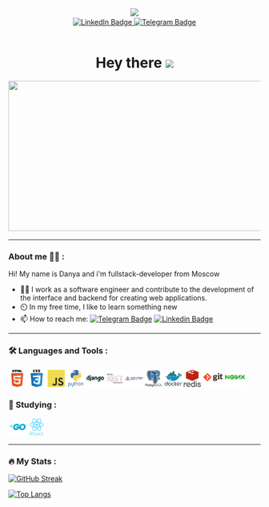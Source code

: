 <div id="header" align="center">
  <img src="https://media.giphy.com/media/YYW0hHizzIOrlhimPG/giphy.gif?cid=ecf05e470mgvoprp43g5w73bg4led6yspozznzmu5bdpsvi1&ep=v1_gifs_related&rid=giphy.gif&ct=g" width=200>
</div>
<div id="badge" align="center">
  <a href="https://www.linkedin.com/in/daniil-gyrman">
    <img src="https://img.shields.io/badge/LinkedIn-blue?style=for-the-badge&logo=linkedin&logoColor=white" alt="LinkedIn Badge"/>
  </a>
  <a href="https://t.me/danuil">
    <img src="https://img.shields.io/badge/Telegram-0099cc?logo=telegram&logoColor=white&style=for-the-badge" alt="Telegram Badge">
  </a>
</div>
<div align="center">
  <img src="https://komarev.com/ghpvc/?username=Fobos07&style=flat-square&color=blue" alt=""/>
</div>
<div align="center">
  <h1>
    Hey there
    <img src="https://media.giphy.com/media/hvRJCLFzcasrR4ia7z/giphy.gif" width="30px"/>
  </h1>
</div>
<div align="center">
  <img src="https://media.giphy.com/media/1Aj491qX7K45qZs6EP/giphy.gif?cid=ecf05e47znf90lhpr793blydkyb5bjxswzpwpt87luhkeu0x&ep=v1_gifs_related&rid=giphy.gif&ct=g" width=600 height=300>
</div>

---

### About me :man_shrugging: :

Hi! My name is Danya and i'm fullstack-developer from Moscow

- :man_office_worker: I work as a software engineer and contribute to the development of the interface and backend for creating web applications.
- :timer_clock: In my free time, I like to learn something new
- :mailbox: How to reach me: [![Telegram Badge](https://img.shields.io/badge/Tg-0099cc?logo=telegram&logoColor=white&style=for-the-badge)](https://t.me/danuil) [![Linkedin Badge](https://img.shields.io/badge/In-blue?style=for-the-badge&logo=linkedin&logoColor=white)](https://www.linkedin.com/in/daniil-gyrman)

---

### :hammer_and_wrench: Languages and Tools :

<div>
  <img src="https://github.com/devicons/devicon/blob/master/icons/html5/html5-original-wordmark.svg" width=35>
  <img src="https://github.com/devicons/devicon/blob/master/icons/css3/css3-original-wordmark.svg" width=35>
  <img src="https://github.com/devicons/devicon/blob/master/icons/javascript/javascript-original.svg" width=35>
  <img src="https://github.com/devicons/devicon/blob/master/icons/python/python-original-wordmark.svg" width=35>
  <img src="https://github.com/devicons/devicon/blob/master/icons/django/django-plain-wordmark.svg" width=35>
  <img src="https://github.com/devicons/devicon/blob/master/icons/djangorest/djangorest-original-wordmark.svg" width=35>
  <img src="https://github.com/devicons/devicon/blob/master/icons/sentry/sentry-original-wordmark.svg" width=35>
  <img src="https://github.com/devicons/devicon/blob/master/icons/postgresql/postgresql-original-wordmark.svg" width=35>
  <img src="https://github.com/devicons/devicon/blob/master/icons/docker/docker-original-wordmark.svg" width=35>
  <img src="https://github.com/devicons/devicon/blob/master/icons/redis/redis-original-wordmark.svg" width=35>
  <img src="https://github.com/devicons/devicon/blob/master/icons/git/git-original-wordmark.svg" title="Git" **alt="Git" width="40" height="40"/>
  <img src="https://github.com/devicons/devicon/blob/master/icons/nginx/nginx-original.svg" title="Git" **alt="Git" width="40" height="40"/>
</div>

### :book: Studying :
<div>
  <img src="https://github.com/devicons/devicon/blob/master/icons/go/go-original-wordmark.svg" width=35>
  <img src="https://github.com/devicons/devicon/blob/master/icons/react/react-original-wordmark.svg" width=35>
</div>

---

### :fire: My Stats :

[![GitHub Streak](https://github-readme-streak-stats.herokuapp.com?user=Fobos07&theme=dark&mode=weekly&background=45%2C3F19EB%2C000000&stroke=008F11)](https://git.io/streak-stats)

[![Top Langs](https://github-readme-stats.vercel.app/api/top-langs/?username=Fobos07&theme=tokyonight&show_icons=true)](https://github.com/anuraghazra/github-readme-stats)
